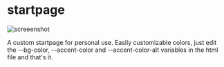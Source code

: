 # startpage

![screeenshot](https://github.com/KazaKazan/startpage/tree/master/img/image.png?raw=true)

A custom startpage for personal use.
Easily customizable colors, just edit the --bg-color, --accent-color and --accent-color-alt variables in the html file and that's it.